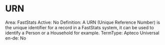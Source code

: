 # URN

Area: FastStats
Active: No
Definition: A URN (Unique Reference Number) is the unique identifier for a record in a FastStats system, it can be used to identify a Person or a Household for example. 
TermType: Apteco
Universal en-de: No